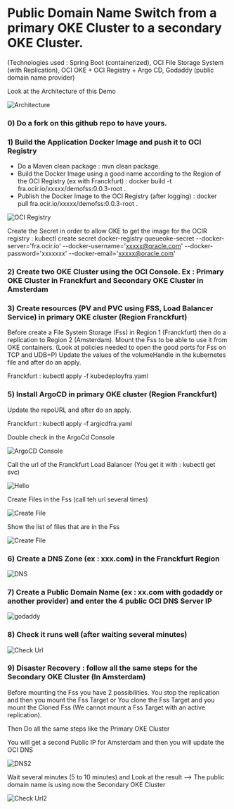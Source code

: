 # Public Domain Name Switch from a primary OKE Cluster to a secondary OKE Cluster.
(Technologies used : Spring Boot (containerized), OCI File Storage System (with Replication), OCI OKE + OCI Registry + Argo CD, Godaddy (public domain name provider) 

Look at the Architecture of this Demo

![Architecture](./src/main/resources/documentation/images/Architecture.png)

### 0) Do a fork on this github repo to have yours.

### 1) Build the Application Docker Image and push it to OCI Registry

- Do a Maven clean package : mvn clean package.
- Build the Docker Image using a good name according to the Region of the OCI Registry (ex with Franckfurt) : docker build -t fra.ocir.io/xxxxx/demofss:0.0.3-root .
- Publish the Docker Image to the OCI Registry (after logging) : docker pull fra.ocir.io/xxxxx/demofss:0.0.3-root .

![OCI Registry](./src/main/resources/documentation/images/ociregistry.png)

Create the Secret in order to allow OKE to get the image for the OCIR registry : kubectl create secret docker-registry queueoke-secret --docker-server='fra.ocir.io' --docker-username='xxxxx@oracle.com' --docker-password='xxxxxxx' --docker-email='xxxxx@oracle.com'

### 2) Create two OKE Cluster using the OCI Console. Ex : Primary OKE Cluster in Franckfurt and Secondary OKE Cluster in Amsterdam

### 3) Create resources (PV and PVC using FSS, Load Balancer Service) in primary OKE cluster (Region Franckfurt)

Before create a File System Storage (Fss) in Region 1 (Franckfurt) then do a replication to Region 2 (Amsterdam).
Mount the Fss to be able to use it from OKE containers. (Look at policies needed to open the good ports for Fss on TCP and UDB=P)
Update the values of the volumeHandle in the kubernetes file and after do an apply. 

Franckfurt : kubectl apply -f kubedeployfra.yaml

### 5) Install ArgoCD in primary OKE cluster (Region Franckfurt) 

Update the repoURL and after do an apply.

Franckfurt : kubectl apply -f argicdfra.yaml

Double check in the ArgoCd Console

![ArgoCD Console](./src/main/resources/documentation/images/argocd.png)

Call the url of the Franckfurt Load Balancer (You get it with : kubectl get svc) 

![Hello](./src/main/resources/documentation/images/hello.png)

Create Files in the Fss (call teh url several times)

![Create File](./src/main/resources/documentation/images/createfile.png)

Show the list of files that are in the Fss

![Create File](./src/main/resources/documentation/images/listefiles.png)

### 6) Create a DNS Zone (ex : xxx.com) in the Franckfurt Region

![DNS](./src/main/resources/documentation/images/dns.png)

### 7) Create a Public Domain Name (ex : xx.com with godaddy or another provider) and enter the 4 public OCI DNS Server IP

![godaddy](./src/main/resources/documentation/images/godaddy.png)

### 8) Check it runs well (after waiting several minutes)

![Check Url](./src/main/resources/documentation/images/demofss.png)

### 9) Disaster Recovery : follow all the same steps for the Secondary OKE Cluster (In Amsterdam)

Before mounting the Fss you have 2 possibilities. You stop the replication and then you mount the Fss Target or You clone the Fss Target and you mount the Cloned Fss (We cannot mount a Fss Target with an active replication).

Then Do all the same steps like the Primary OKE Cluster

You will get a second Public IP for Amsterdam and then you will update the OCI DNS

![DNS2](./src/main/resources/documentation/images/dns2.png)

Wait several minutes (5 to 10 minutes) and Look at the result --> The public domain name is using now the Secondary OKE Cluster

![Check Url2](./src/main/resources/documentation/images/demofss2.png)


